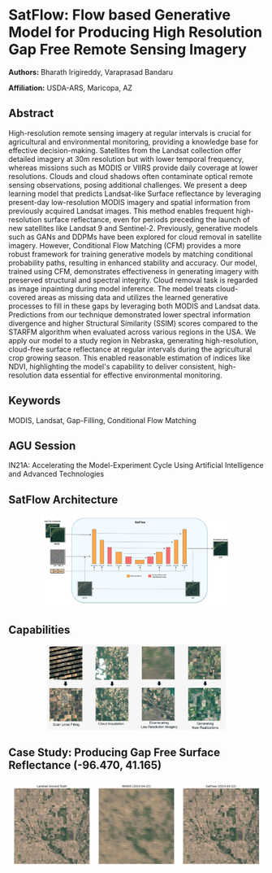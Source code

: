 # SatFlow: Flow based Generative Model for Producing High Resolution Gap Free Remote Sensing Imagery
**Authors:** Bharath Irigireddy, Varaprasad Bandaru

**Affiliation:** USDA-ARS, Maricopa, AZ

## Abstract

High-resolution remote sensing imagery at regular intervals is crucial for agricultural and environmental monitoring, providing a knowledge base for effective decision-making. Satellites from the Landsat collection offer detailed imagery at 30m resolution but with lower temporal frequency, whereas missions such as MODIS or VIIRS provide daily coverage at lower resolutions. Clouds and cloud shadows often contaminate optical remote sensing observations, posing additional challenges. We present a deep learning model that predicts Landsat-like Surface reflectance by leveraging present-day low-resolution MODIS imagery and spatial information from previously acquired Landsat images. This method enables frequent high-resolution surface reflectance, even for periods preceding the launch of new satellites like Landsat 9 and Sentinel-2.
Previously, generative models such as GANs and DDPMs have been explored for cloud removal in satellite imagery. However, Conditional Flow Matching (CFM) provides a more robust framework for training generative models by matching conditional probability paths, resulting in enhanced stability and accuracy. Our model, trained using CFM, demonstrates effectiveness in generating imagery with preserved structural and spectral integrity. Cloud removal task is regarded as image inpainting during model inference. The model treats cloud-covered areas as missing data and utilizes the learned generative processes to fill in these gaps by leveraging both MODIS and Landsat data. Predictions from our technique demonstrated lower spectral information divergence and higher Structural Similarity (SSIM) scores compared to the STARFM algorithm when evaluated across various regions in the USA.
We apply our model to a study region in Nebraska, generating high-resolution, cloud-free surface reflectance at regular intervals during the agricultural crop growing season. This enabled reasonable estimation of indices like NDVI, highlighting the model's capability to deliver consistent, high-resolution data essential for effective environmental monitoring.

## Keywords
MODIS, Landsat, Gap-Filling, Conditional Flow Matching

## AGU Session
IN21A: Accelerating the Model-Experiment Cycle Using Artificial Intelligence and Advanced Technologies

## SatFlow Architecture
<div style="text-align: center;">
    <img src="./assets/archi.png" alt="Description" width="75%" height="auto">
</div>

## Capabilities
<div style="text-align: center;">
    <img src="./assets/cap.png" alt="Description" width="70%" height="auto">
</div>


## Case Study: Producing Gap Free Surface Reflectance (-96.470, 41.165)
<div style="text-align: center;">
    <img src="./assets/temp.gif" alt="Description" width="140%" height="auto">
</div>
